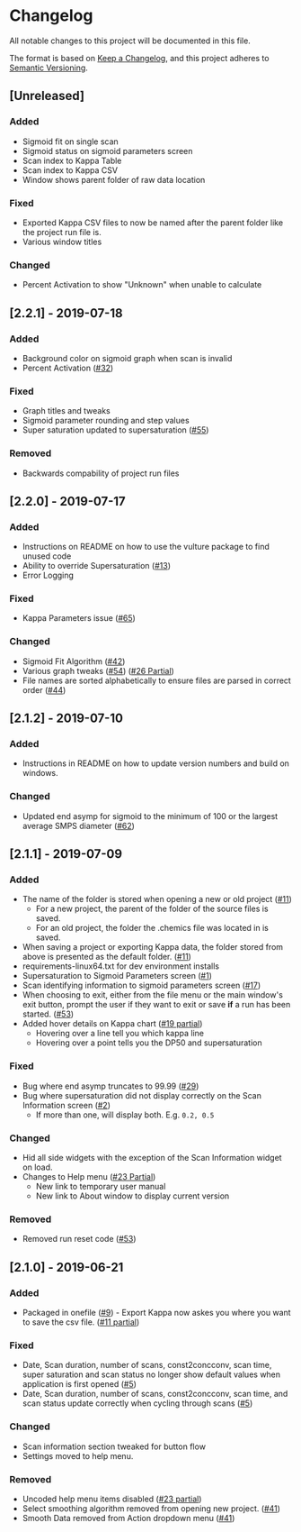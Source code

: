 # Changelog
All notable changes to this project will be documented in this file.

The format is based on [Keep a Changelog](https://keepachangelog.com/en/1.0.0/),
and this project adheres to [Semantic Versioning](https://semver.org/spec/v2.0.0.html).

<!--
### Added for new features.
### Fixed for any bug fixes.
### Changed for changes in existing functionality.
### Deprecated for soon-to-be removed features.
### Removed for now removed features.
### Security in case of vulnerabilities.
([#](https://gitlab.bucknell.edu/nrr004/Chemics/issues/))
-->

## [Unreleased]
### Added
- Sigmoid fit on single scan
- Sigmoid status on sigmoid parameters screen
- Scan index to Kappa Table
- Scan index to Kappa CSV
- Window shows parent folder of raw data location

### Fixed
- Exported Kappa CSV files to now be named after the parent folder like the project run file is.
- Various window titles

### Changed
- Percent Activation to show "Unknown" when unable to calculate

## [2.2.1] - 2019-07-18
### Added 
- Background color on sigmoid graph when scan is invalid
- Percent Activation ([#32](https://gitlab.bucknell.edu/nrr004/Chemics/issues/32))

### Fixed 
- Graph titles and tweaks
- Sigmoid parameter rounding and step values
- Super saturation updated to supersaturation ([#55](https://gitlab.bucknell.edu/nrr004/Chemics/issues/55))

### Removed
- Backwards compability of project run files


## [2.2.0] - 2019-07-17
### Added
- Instructions on README on how to use the vulture package to find unused code
- Ability to override Supersaturation ([#13](https://gitlab.bucknell.edu/nrr004/Chemics/issues/13))
- Error Logging

### Fixed
- Kappa Parameters issue ([#65](https://gitlab.bucknell.edu/nrr004/Chemics/issues/65))

### Changed
- Sigmoid Fit Algorithm ([#42](https://gitlab.bucknell.edu/nrr004/Chemics/issues/42))
- Various graph tweaks  ([#54](https://gitlab.bucknell.edu/nrr004/Chemics/issues/54)) ([#26 Partial](https://gitlab.bucknell.edu/nrr004/Chemics/issues/26))
- File names are sorted alphabetically to ensure files are parsed in correct order ([#44](https://gitlab.bucknell.edu/nrr004/Chemics/issues/44))


## [2.1.2] - 2019-07-10
### Added 
- Instructions in README on how to update version numbers and build on windows.

### Changed
- Updated end asymp for sigmoid to the minimum of 100 or the largest average SMPS diameter ([#62](https://gitlab.bucknell.edu/nrr004/Chemics/issues/62))

## [2.1.1] - 2019-07-09
### Added
- The name of the folder is stored when opening a new or old project ([#11](https://gitlab.bucknell.edu/nrr004/Chemics/issues/11))
  - For a new project, the parent of the folder of the 
    source files is saved.
  - For an old project, the folder the .chemics file was located
    in is saved.
- When saving a project or exporting Kappa data, the folder stored from above is presented as the default folder. ([#11](https://gitlab.bucknell.edu/nrr004/Chemics/issues/11))
- requirements-linux64.txt for dev environment installs
- Supersaturation to Sigmoid Parameters screen ([#1](https://gitlab.bucknell.edu/nrr004/Chemics/issues/1))
- Scan identifying information to sigmoid parameters screen ([#17](https://gitlab.bucknell.edu/nrr004/Chemics/issues/17))
- When choosing to exit, either from the file menu or the main window's exit button, prompt the user if they want to exit or save **if** a run has been started. ([#53](https://gitlab.bucknell.edu/nrr004/Chemics/issues/53))
- Added hover details on Kappa chart ([#19 partial](https://gitlab.bucknell.edu/nrr004/Chemics/issues/19))
  - Hovering over a line tell you which kappa line
  - Hovering over a point tells you the DP50 and supersaturation
    
### Fixed
- Bug where end asymp truncates to 99.99 ([#29](https://gitlab.bucknell.edu/nrr004/Chemics/issues/29))
- Bug where supersaturation did not display correctly on the Scan Information screen ([#2](https://gitlab.bucknell.edu/nrr004/Chemics/issues/2))
  - If more than one, will display both.  E.g. `0.2, 0.5`
    
### Changed
- Hid all side widgets with the exception of the Scan Information 
  widget on load.
- Changes to Help menu ([#23 Partial](https://gitlab.bucknell.edu/nrr004/Chemics/issues/23))
  - New link to temporary user manual
  - New link to About window to display current version
      
### Removed
- Removed run reset code ([#53](https://gitlab.bucknell.edu/nrr004/Chemics/issues/53))

## [2.1.0] - 2019-06-21
### Added
- Packaged in onefile ([#9](https://gitlab.bucknell.edu/nrr004/Chemics/issues/9))
                            - Export Kappa now askes you where you want to save the csv file. ([#11 partial](https://gitlab.bucknell.edu/nrr004/Chemics/issues/11))

### Fixed
- Date, Scan duration, number of scans, const2concconv, scan time, super saturation and scan status no longer show default values when application is first opened ([#5](https://gitlab.bucknell.edu/nrr004/Chemics/issues/5))
- Date, Scan duration, number of scans, const2concconv, scan time, and scan status update correctly when cycling through scans ([#5](https://gitlab.bucknell.edu/nrr004/Chemics/issues/5))

### Changed
- Scan information section tweaked for button flow
- Settings moved to help menu.

### Removed
- Uncoded help menu items disabled ([#23 partial](https://gitlab.bucknell.edu/nrr004/Chemics/issues/23))
- Select smoothing algorithm removed from opening new project. ([#41](https://gitlab.bucknell.edu/nrr004/Chemics/issues/41))
- Smooth Data removed from Action dropdown menu ([#41](https://gitlab.bucknell.edu/nrr004/Chemics/issues/41))


